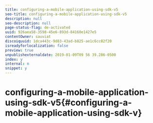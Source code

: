 ```yaml
---
title: configuring-a-mobile-application-using-sdk-v5
seo-title: configuring-a-mobile-application-using-sdk-v5
description: null
seo-description: null
page-status-flag: de-activated
uuid: 926aea58-3598-45e6-893d-84160e1427e5
contentOwner: sauviat
discoiquuid: 1dca443c-9d83-43ad-b825-ae1c6cc02f20
isreadyforlocalization: false
preview: true
unpublishexternaldate: 2019-01-09T09 56 39.286-0500
index: y
internal: n
snippet: y
---
```


# configuring-a-mobile-application-using-sdk-v5{#configuring-a-mobile-application-using-sdk-v}

